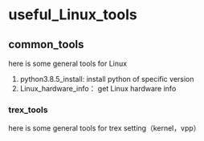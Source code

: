 # useful_Linux_tools

## common_tools

here is some general tools for Linux

1. python3.8.5_install: install  python of specific version
2. Linux_hardware_info： get Linux hardware info

### trex_tools

here is some general tools for trex setting（kernel，vpp）